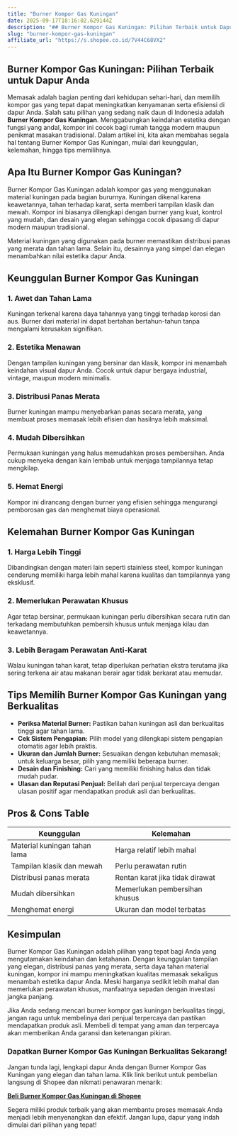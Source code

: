 ```yaml
---
title: "Burner Kompor Gas Kuningan"
date: 2025-09-17T18:16:02.629144Z
description: "## Burner Kompor Gas Kuningan: Pilihan Terbaik untuk Dapur Anda..."
slug: "burner-kompor-gas-kuningan"
affiliate_url: "https://s.shopee.co.id/7V44C68VX2"
---
```

## Burner Kompor Gas Kuningan: Pilihan Terbaik untuk Dapur Anda

Memasak adalah bagian penting dari kehidupan sehari-hari, dan memilih kompor gas yang tepat dapat meningkatkan kenyamanan serta efisiensi di dapur Anda. Salah satu pilihan yang sedang naik daun di Indonesia adalah **Burner Kompor Gas Kuningan**. Menggabungkan keindahan estetika dengan fungsi yang andal, kompor ini cocok bagi rumah tangga modern maupun penikmat masakan tradisional. Dalam artikel ini, kita akan membahas segala hal tentang Burner Kompor Gas Kuningan, mulai dari keunggulan, kelemahan, hingga tips memilihnya.

## Apa Itu Burner Kompor Gas Kuningan?

Burner Kompor Gas Kuningan adalah kompor gas yang menggunakan material kuningan pada bagian bururnya. Kuningan dikenal karena keawetannya, tahan terhadap karat, serta memberi tampilan klasik dan mewah. Kompor ini biasanya dilengkapi dengan burner yang kuat, kontrol yang mudah, dan desain yang elegan sehingga cocok dipasang di dapur modern maupun tradisional.

Material kuningan yang digunakan pada burner memastikan distribusi panas yang merata dan tahan lama. Selain itu, desainnya yang simpel dan elegan menambahkan nilai estetika dapur Anda.

## Keunggulan Burner Kompor Gas Kuningan

### 1. Awet dan Tahan Lama
Kuningan terkenal karena daya tahannya yang tinggi terhadap korosi dan aus. Burner dari material ini dapat bertahan bertahun-tahun tanpa mengalami kerusakan signifikan.

### 2. Estetika Menawan
Dengan tampilan kuningan yang bersinar dan klasik, kompor ini menambah keindahan visual dapur Anda. Cocok untuk dapur bergaya industrial, vintage, maupun modern minimalis.

### 3. Distribusi Panas Merata
Burner kuningan mampu menyebarkan panas secara merata, yang membuat proses memasak lebih efisien dan hasilnya lebih maksimal.

### 4. Mudah Dibersihkan
Permukaan kuningan yang halus memudahkan proses pembersihan. Anda cukup menyeka dengan kain lembab untuk menjaga tampilannya tetap mengkilap.

### 5. Hemat Energi
Kompor ini dirancang dengan burner yang efisien sehingga mengurangi pemborosan gas dan menghemat biaya operasional.

## Kelemahan Burner Kompor Gas Kuningan

### 1. Harga Lebih Tinggi
Dibandingkan dengan materi lain seperti stainless steel, kompor kuningan cenderung memiliki harga lebih mahal karena kualitas dan tampilannya yang eksklusif.

### 2. Memerlukan Perawatan Khusus
Agar tetap bersinar, permukaan kuningan perlu dibersihkan secara rutin dan terkadang membutuhkan pembersih khusus untuk menjaga kilau dan keawetannya.

### 3. Lebih Beragam Perawatan Anti-Karat
Walau kuningan tahan karat, tetap diperlukan perhatian ekstra terutama jika sering terkena air atau makanan berair agar tidak berkarat atau memudar.

## Tips Memilih Burner Kompor Gas Kuningan yang Berkualitas

- **Periksa Material Burner:** Pastikan bahan kuningan asli dan berkualitas tinggi agar tahan lama.
- **Cek Sistem Pengapian:** Pilih model yang dilengkapi sistem pengapian otomatis agar lebih praktis.
- **Ukuran dan Jumlah Burner:** Sesuaikan dengan kebutuhan memasak; untuk keluarga besar, pilih yang memiliki beberapa burner.
- **Desain dan Finishing:** Cari yang memiliki finishing halus dan tidak mudah pudar.
- **Ulasan dan Reputasi Penjual:** Belilah dari penjual terpercaya dengan ulasan positif agar mendapatkan produk asli dan berkualitas.

## Pros & Cons Table

| **Keunggulan**                       | **Kelemahan**                         |
|-------------------------------------|-------------------------------------|
| Material kuningan tahan lama        | Harga relatif lebih mahal        |
| Tampilan klasik dan mewah          | Perlu perawatan rutin            |
| Distribusi panas merata            | Rentan karat jika tidak dirawat   |
| Mudah dibersihkan                  | Memerlukan pembersihan khusus    |
| Menghemat energi                   | Ukuran dan model terbatas        |

## Kesimpulan

Burner Kompor Gas Kuningan adalah pilihan yang tepat bagi Anda yang mengutamakan keindahan dan ketahanan. Dengan keunggulan tampilan yang elegan, distribusi panas yang merata, serta daya tahan material kuningan, kompor ini mampu meningkatkan kualitas memasak sekaligus menambah estetika dapur Anda. Meski harganya sedikit lebih mahal dan memerlukan perawatan khusus, manfaatnya sepadan dengan investasi jangka panjang.

Jika Anda sedang mencari burner kompor gas kuningan berkualitas tinggi, jangan ragu untuk membelinya dari penjual terpercaya dan pastikan mendapatkan produk asli. Membeli di tempat yang aman dan terpercaya akan memberikan Anda garansi dan ketenangan pikiran.

### Dapatkan Burner Kompor Gas Kuningan Berkualitas Sekarang!

Jangan tunda lagi, lengkapi dapur Anda dengan Burner Kompor Gas Kuningan yang elegan dan tahan lama. Klik link berikut untuk pembelian langsung di Shopee dan nikmati penawaran menarik: 

[**Beli Burner Kompor Gas Kuningan di Shopee**](https://s.shopee.co.id/7V44C68VX2)

Segera miliki produk terbaik yang akan membantu proses memasak Anda menjadi lebih menyenangkan dan efektif. Jangan lupa, dapur yang indah dimulai dari pilihan yang tepat!